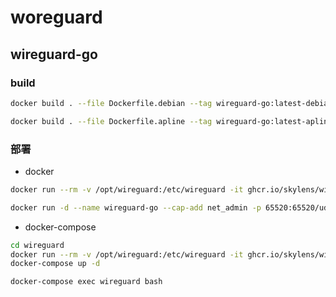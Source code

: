 # woreguard

## wireguard-go

### build

```bash
docker build . --file Dockerfile.debian --tag wireguard-go:latest-debian

docker build . --file Dockerfile.apline --tag wireguard-go:latest-apline
```

### 部署

+ docker

```bash
docker run --rm -v /opt/wireguard:/etc/wireguard -it ghcr.io/skylens/wireguard-go:latest-apline gensrv

docker run -d --name wireguard-go --cap-add net_admin -p 65520:65520/udp -v /opt/wireguard:/etc/wireguard wireguard-go:latest-apline
```

+ docker-compose

```bash
cd wireguard
docker run --rm -v /opt/wireguard:/etc/wireguard -it ghcr.io/skylens/wireguard-go:latest-apline gensrv
docker-compose up -d

docker-compose exec wireguard bash
```